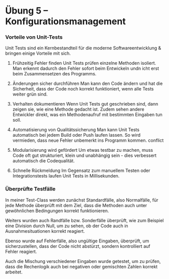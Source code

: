 # Übung 5 – Konfigurationsmanagement

### Vorteile von Unit-Tests
Unit Tests sind ein Kernbestandteil für die moderne Softwareentwicklung & bringen einige Vorteile mit sich.

1. Frühzeitig Fehler finden
Unit Tests prüfen einzelne Methoden isoliert. Man erkennt dadurch den Fehler sofort beim Entwickeln undn icht erst beim Zusammensetzen des Programms.

2. Änderungen sicher durchführen
Man kann den Code ändern und hat die Sicherheit, dass der Code noch korrekt funktioniert, wenn alle Tests weiter grün sind.

3. Verhalten dokumentieren
Wenn Unit Tests gut geschrieben sind, dann zeigen sie, wie eine Methode gedacht ist. Zudem sehen andere Entwickler direkt, was ein Methodenaufruf mit bestimmten Eingaben tun soll.

4. Automatisierung von Qualitätssicherung
Man kann Unit Tests automatisch bei jedem Build oder Push laufen lassen. So wird vermieden, dass neue Fehler unbemerkt ins Programm kommen.
conflict


5. Modularisierung wird gefördert
Um etwas testbar zu machen, muss Code oft gut strukturiert, klein und unabhängig sein - dies verbessert automatisch die Codequalität.

6. Schnelle Rückmeldung
Im Gegensatz zum manuellem Testen oder Integrationstests laufen Unit Tests in Millisekunden.

### Überprüfte Testfälle
In meiner Test-Class werden zunächst Standardfälle, also Normalfälle, für jede Methode überprüft mit dem Ziel, dass die Methoden auch unter gewöhnlichen Bedingungen korrekt funktionieren.

Weiters wurden auch Randfälle bzw. Sonderfälle überprüft, wie zum Beispiel eine Division durch Null, um zu sehen, ob der Code auch in Ausnahmesituationen korrekt reagiert.

Ebenso wurde auf Fehlerfälle, also ungültige Eingaben, überprüft, um sicherzustellen, dass der Code nicht abstürzt, sondern kontrolliert auf Fehler reagiert.

Auch die Mischung verschiedener Eingaben wurde getestet, um zu prüfen, dass die Rechenlogik auch bei negativen oder gemischten Zahlen korrekt arbeitet.
